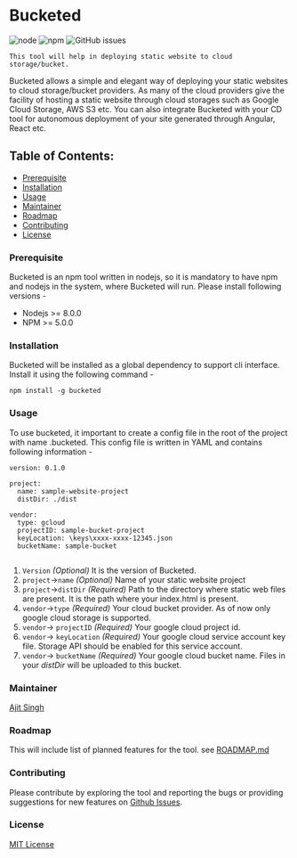 # Bucketed
![node](https://img.shields.io/node/v/bucketed.svg) ![npm](https://img.shields.io/npm/dt/bucketed.svg) ![GitHub issues](https://img.shields.io/github/issues/as-ajitsingh/bucketed.svg)

    This tool will help in deploying static website to cloud storage/bucket.
Bucketed allows a simple and elegant way of deploying your static websites to cloud storage/bucket providers. As many of the cloud providers give the facility of hosting a static website through cloud storages such as Google Cloud Storage, AWS S3 etc. You can also integrate Bucketed with your CD tool for autonomous deployment of your site generated through Angular, React etc.

## Table of Contents: 
* [Prerequisite](#prerequisite)
* [Installation](#installation)
* [Usage](#usage)
* [Maintainer](#maintainer)
* [Roadmap](#roadmap)
* [Contributing](#contributing)
* [License](#license)

### Prerequisite
Bucketed is an npm tool written in nodejs, so it is mandatory to have npm and nodejs in the system, where Bucketed will run. Please install following versions - 
 * Nodejs >= 8.0.0
 * NPM >= 5.0.0

### Installation
Bucketed will be installed as a global dependency to support cli interface. Install it using the following command - 
```
npm install -g bucketed
```

### Usage
To use bucketed, it important to create a config file in the root of the project with name .bucketed. This config file is written in YAML and contains following information -  
```
version: 0.1.0

project:
  name: sample-website-project
  distDir: ./dist

vendor:
  type: gcloud
  projectID: sample-bucket-project
  keyLocation: \keys\xxxx-xxxx-12345.json
  bucketName: sample-bucket
  
```

1. `Version` _(Optional)_ It is the version of Bucketed.
2. `project`->`name` _(Optional)_ Name of your static website project
3. `project`->`distDir` _(Required)_ Path to the directory where static web files are present. It is the path where your index.html is present.
4. `vendor`->`type` _(Required)_ Your cloud bucket provider. As of now only google cloud storage is supported.
5. `vendor`-> `projectID` _(Required)_ Your google cloud project id.
6. `vendor`-> `keyLocation` _(Required)_ Your google cloud service account key file. Storage API should be enabled for this service account.
7. `vendor`-> `bucketName` _(Required)_ Your google cloud bucket name. Files in your _distDir_ will be uploaded to this bucket.


### Maintainer
[Ajit Singh](https://github.com/as-ajitsingh) 

### Roadmap
This will include list of planned features for the tool. see [ROADMAP.md](/ROADMAP.md)

### Contributing
Please contribute by exploring the tool and reporting the bugs or providing suggestions for new features on [Github Issues](https://github.com/as-ajitsingh/bucketed/issues).

### License 
[MIT License](/LICENSE)